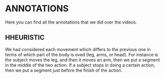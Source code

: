 # ANNOTATIONS
Here you can find all the annotations that we did over the videos.
## HHEURISTIC
We had considered each movement which differs to the previous one in terms of which part of the body is oved (leg, arms, or head).
For instance is the subject moves the leg, and then it moves an arm, then we put a segment in the middle of the two action.
If a subject stops in doing a certain action, then we put a segment just before the finish of the action.
